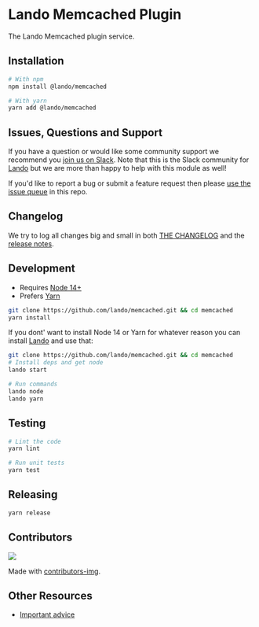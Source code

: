 # Lando Memcached Plugin

The Lando Memcached plugin service.

## Installation

```bash
# With npm
npm install @lando/memcached

# With yarn
yarn add @lando/memcached
```

## Issues, Questions and Support

If you have a question or would like some community support we recommend you [join us on Slack](https://launchpass.com/devwithlando). Note that this is the Slack community for [Lando](https://lando.dev) but we are more than happy to help with this module as well!

If you'd like to report a bug or submit a feature request then please [use the issue queue](https://github.com/lando/memcached/issues/new/choose) in this repo.

## Changelog

We try to log all changes big and small in both [THE CHANGELOG](https://github.com/lando/memcached/blob/main/CHANGELOG.md) and the [release notes](https://github.com/lando/memcached/releases).


## Development

* Requires [Node 14+](https://nodejs.org/dist/latest-v14.x/)
* Prefers [Yarn](https://classic.yarnpkg.com/lang/en/docs/install)

```bash
git clone https://github.com/lando/memcached.git && cd memcached
yarn install
```

If you dont' want to install Node 14 or Yarn for whatever reason you can install [Lando](https://docs.lando.dev/basics/installation.html) and use that:

```bash
git clone https://github.com/lando/memcached.git && cd memcached
# Install deps and get node
lando start

# Run commands
lando node
lando yarn
```

## Testing

```bash
# Lint the code
yarn lint

# Run unit tests
yarn test
```

## Releasing

```bash
yarn release
```

## Contributors

<a href="https://github.com/lando/memcached/graphs/contributors">
  <img src="https://contrib.rocks/image?repo=lando/memcached" />
</a>

Made with [contributors-img](https://contrib.rocks).

## Other Resources

* [Important advice](https://www.youtube.com/watch?v=WA4iX5D9Z64)
